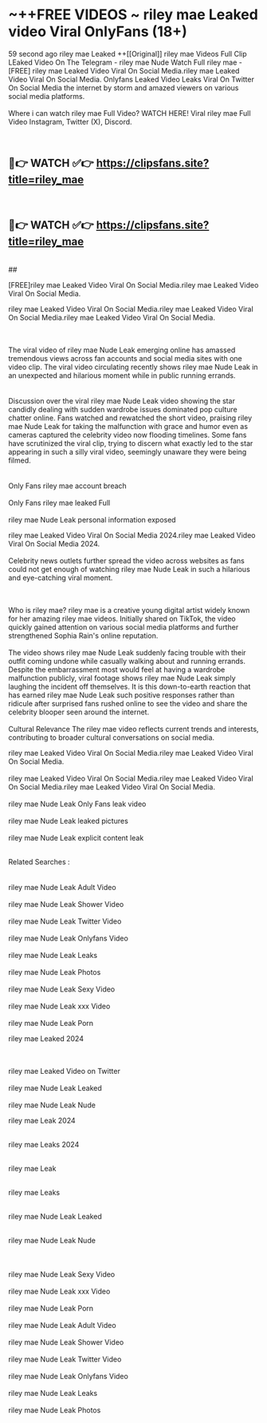 # ~++FREE VIDEOS ~ riley mae Leaked video Viral OnlyFans (18+)<br>


59 second ago riley mae Leaked ++[[Original]] riley mae Videos Full Clip LEaked Video On The Telegram  - riley mae Nude  Watch Full riley mae - [FREE] riley mae Leaked Video Viral On Social Media.riley mae Leaked Video Viral On Social Media.   Onlyfans Leaked Video Leaks Viral On Twitter On Social Media the internet by storm and amazed viewers on various social media platforms. <br><br>
Where i can watch riley mae Full Video? WATCH HERE! Viral riley mae Full Video Instagram, Twitter (X), Discord. <br>


 <br>

##  🔴👉 WATCH ✅👉  <a href="https://clipsfans.site?title=riley_mae&ref=git">https://clipsfans.site?title=riley_mae</a> <br>
  <br>

##  🔴👉 WATCH ✅👉  <a href="https://clipsfans.site?title=riley_mae&ref=git">https://clipsfans.site?title=riley_mae</a> <br>
  <br>
  ##



[FREE]riley mae Leaked Video Viral On Social Media.riley mae Leaked Video Viral On Social Media. <br>

riley mae Leaked Video Viral On Social Media.riley mae Leaked Video Viral On Social Media.riley mae Leaked Video Viral On Social Media. <br>


  <br>

  <br>
The viral video of riley mae Nude Leak emerging online has amassed tremendous views across fan accounts and social media sites with one video clip. The viral video circulating recently shows riley mae Nude Leak in an unexpected and hilarious moment while in public running errands.<br>
<br>


<br>
Discussion over the viral riley mae Nude Leak video showing the star candidly dealing with sudden wardrobe issues dominated pop culture chatter online. Fans watched and rewatched the short video, praising riley mae Nude Leak for taking the malfunction with grace and humor even as cameras captured the celebrity video now flooding timelines. Some fans have scrutinized the viral clip, trying to discern what exactly led to the star appearing in such a silly viral video, seemingly unaware they were being filmed.<br>
<br>
<br> 
Only Fans riley mae account breach<br>
<br>
Only Fans riley mae leaked Full <br>
<br>
riley mae Nude Leak personal information exposed<br>

riley mae Leaked Video Viral On Social Media 2024.riley mae Leaked Video Viral On Social Media 2024. <br>
<br>
Celebrity news outlets further spread the video across websites as fans could not get enough of watching riley mae Nude Leak in such a hilarious and eye-catching viral moment.<br>
<br>

<br>
Who is riley mae? riley mae is a creative young digital artist widely known for her amazing riley mae videos. Initially shared on TikTok, the video quickly gained attention on various social media platforms and further strengthened Sophia Rain's online reputation.<br>
<br>
The video shows riley mae Nude Leak suddenly facing trouble with their outfit coming undone while casually walking about and running errands. Despite the embarrassment most would feel at having a wardrobe malfunction publicly, viral footage shows riley mae Nude Leak simply laughing the incident off themselves. It is this down-to-earth reaction that has earned riley mae Nude Leak such positive responses rather than ridicule after surprised fans rushed online to see the video and share the celebrity blooper seen around the internet.<br>
<br>
Cultural Relevance The riley mae video reflects current trends and interests, contributing to broader cultural conversations on social media.<br>

riley mae Leaked Video Viral On Social Media.riley mae Leaked Video Viral On Social Media.<br>
<br>
riley mae Leaked Video Viral On Social Media.riley mae Leaked Video Viral On Social Media.riley mae Leaked Video Viral On Social Media.<br>
<br>
riley mae Nude Leak Only Fans leak video<br>
<br>
riley mae Nude Leak leaked pictures<br>
<br>
riley mae Nude Leak explicit content leak<br>


<br>
Related Searches :<br>
<br>

<br>
riley mae Nude Leak Adult Video<br>
<br>
riley mae Nude Leak Shower Video<br>
<br>
riley mae Nude Leak Twitter Video<br>
<br>
riley mae Nude Leak Onlyfans Video<br>
<br>
riley mae Nude Leak Leaks<br>
<br>
riley mae Nude Leak Photos<br>

<br>
riley mae Nude Leak Sexy Video<br>
<br>
riley mae Nude Leak xxx Video<br>
<br>
riley mae Nude Leak Porn<br>

riley mae  Leaked 2024 <br> <br>
<br>

riley mae Leaked Video on Twitter <br>
<br>
riley mae Nude Leak Leaked<br>
<br>
riley mae Nude Leak Nude<br>


riley mae  Leak 2024 <br> <br>



riley mae  Leaks 2024 <br> <br>



 
riley mae  Leak<br> <br>



riley mae  Leaks<br> <br>


riley mae Nude Leak Leaked<br> <br>

riley mae Nude Leak Nude<br> <br>
<br> <br>
riley mae Nude Leak Sexy Video
<br> <br>
riley mae Nude Leak xxx Video
<br> <br>
riley mae Nude Leak Porn
<br> <br>
riley mae Nude Leak Adult Video
<br> <br>
riley mae Nude Leak Shower Video
<br> <br>
riley mae Nude Leak Twitter Video
<br> <br>
riley mae Nude Leak Onlyfans Video
<br> <br>
riley mae Nude Leak Leaks
<br> <br>
riley mae Nude Leak Photos






</p>




 



</p>










